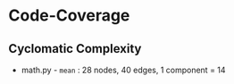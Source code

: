 # Code-Coverage

## Cyclomatic Complexity
- math.py - `mean` : 28 nodes, 40 edges, 1 component = 14

